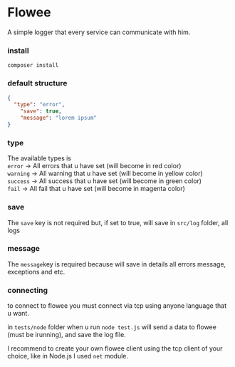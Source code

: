 # Flowee
A simple logger that every service can communicate with him.

### install
`composer install`

### default structure
```json
{
  "type": "error",
	"save": true,
	"message": "lorem ipsum"
}
``````

### type
The available types is <br/> 
`error` -> All errors that u have set (will become in red color) <br/>
`warning` -> All warning that u have set (will become in yellow color) <br/>
`success` -> All success that u have set (will become in green color) <br/>
`fail` -> All fail that u have set (will become in magenta color) <br/>

### save
The `save` key is not required but, if set to true, will save in `src/log` folder, all logs

### message
The `message`key is required because will save in details all errors message, exceptions and etc.


### connecting
to connect to flowee you must connect via tcp using anyone language that u want. <br/>

in `tests/node` folder when u run `node test.js` will send a data to flowee (must be irunning), and save the log file. <br/>

I recommend to create your own flowee client using the tcp client of your choice, like in Node.js I used `net` module.
